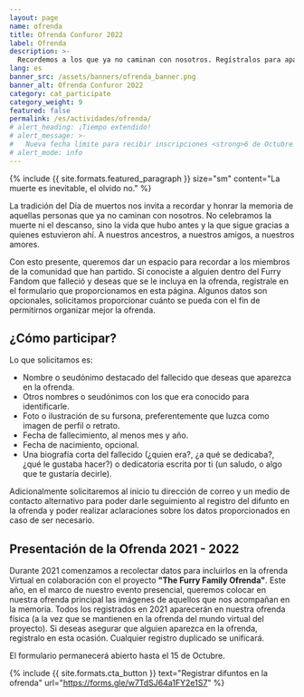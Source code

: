 ```yaml
---
layout: page
name: ofrenda
title: Ofrenda Confuror 2022
label: Ofrenda
description: >-
  Recordemos a los que ya no caminan con nosotros. Regístralos para aparecer en nuestra ofrenda y hagamos de esta su fiesta también.
lang: es
banner_src: /assets/banners/ofrenda_banner.png
banner_alt: Ofrenda Confuror 2022
category: cat_participate
category_weight: 9
featured: false
permalink: /es/actividades/ofrenda/
# alert_heading: ¡Tiempo extendido!
# alert_message: >-
#   Nueva fecha límite para recibir inscripciones <strong>6 de Octubre del 2021</strong>. ¡Manda tu video hoy mismo!
# alert_mode: info
---
```


{%
  include {{ site.formats.featured_paragraph }}
  size="sm"
  content="La muerte es inevitable, el olvido no."
%}

La tradición del Día de muertos nos invita a recordar y honrar la memoria de aquellas personas que ya no caminan con nosotros. No celebramos la muerte ni el descanso, sino la vida que hubo antes y la que sigue gracias a quienes estuvieron ahí. A nuestros ancestros, a nuestros amigos, a nuestros amores.

Con esto presente, queremos dar un espacio para recordar a los miembros de la comunidad que han partido. Si conociste a alguien dentro del Furry Fandom que falleció y deseas que se le incluya en la ofrenda, regístrale en el formulario que proporcionamos en esta página. Algunos datos son opcionales, solicitamos proporcionar cuánto se pueda con el fin de permitirnos organizar mejor la ofrenda.

## ¿Cómo participar?

Lo que solicitamos es:
- Nombre o seudónimo destacado del fallecido que deseas que aparezca en la ofrenda.
- Otros nombres o seudónimos con los que era conocido para identificarle.
- Foto o ilustración de su fursona, preferentemente que luzca como imagen de perfil o retrato.
- Fecha de fallecimiento, al menos mes y año.
- Fecha de nacimiento, opcional.
- Una biografía corta del fallecido (¿quien era?, ¿a qué se dedicaba?, ¿qué le gustaba hacer?) o dedicatoria escrita por ti (un saludo, o algo que te gustaría decirle).

Adicionalmente solicitaremos al inicio tu dirección de correo y un medio de contacto alternativo para poder darle seguimiento al registro del difunto en la ofrenda y poder realizar aclaraciones sobre los datos proporcionados en caso de ser necesario.

## Presentación de la Ofrenda 2021 - 2022

Durante 2021 comenzamos a recolectar datos para incluirlos en la ofrenda Virtual en colaboración con el proyecto **"The Furry Family Ofrenda"**. Este año, en el marco de nuestro evento presencial, queremos colocar en nuestra ofrenda principal las imágenes de aquellos que nos acompañan en la memoria. Todos los registrados en 2021 aparecerán en nuestra ofrenda física (a la vez que se mantienen en la ofrenda del mundo virtual del proyecto). Si deseas asegurar que alguien aparezca en la ofrenda, regístralo en esta ocasión. Cualquier registro duplicado se unificará.

El formulario permanecerá abierto hasta el 15 de Octubre.

<!-- Las personas fallecidas que sean registradas aparecerán en nuestras ofrendas virtuales en las diferentes plataformas que manejaremos durante Confuror Online 2021. El formulario cerrará el 27 de octubre para la edición 2021 y se reabrirá pasando el evento para continuar aceptando registros, los cuales se incluirán en nuestras ofrendas durante Confuror 2022 y se inclurán en el proyecto de **"The Furry Family Ofrenda"**. Más adelante daremos a conocer los detalles de las mismas. -->

{%
  include {{ site.formats.cta_button }}
  text="Registrar difuntos en la ofrenda"
  url="https://forms.gle/w7TdSJ64a1FY2e1S7"
%}

<!-- {%
    include {{ site.formats.inline_alert }}
    mode="info"
    message="Más información sobre <strong>The Furry Family Ofrenda</strong> en nuestra sección de <a href='/es/actividades/vrchat/'>VRChat</a>."
%} -->